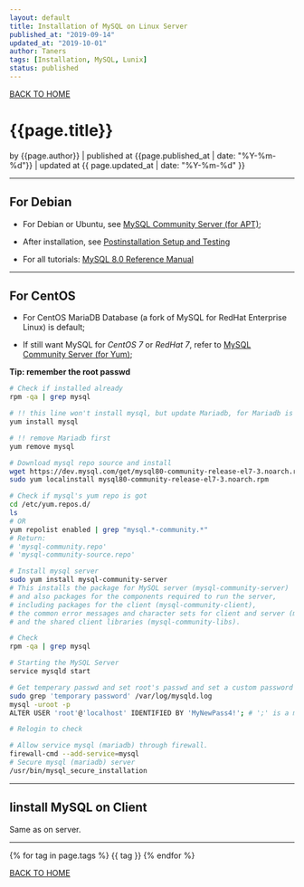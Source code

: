 ```yaml
---
layout: default
title: Installation of MySQL on Linux Server
published_at: "2019-09-14"
updated_at: "2019-10-01"
author: Taners
tags: [Installation, MySQL, Lunix]
status: published
---
```



[BACK TO HOME](https://tane-rs.github.io)

# {{page.title}}

by {{page.author}} |
published at {{page.published_at | date: "%Y-%m-%d"}} |
updated at {{ page.updated_at | date: "%Y-%m-%d" }}

---

## For Debian
- For Debian or Ubuntu, see [MySQL Community Server (for APT)](https://dev.mysql.com/doc/mysql-apt-repo-quick-guide/en/);

- After installation, see [Postinstallation Setup and Testing](https://dev.mysql.com/doc/refman/8.0/en/postinstallation.html)

- For all tutorials: [MySQL 8.0 Reference Manual](https://dev.mysql.com/doc/refman/8.0/en/)

---

## For CentOS
- For CentOS MariaDB Database (a fork of MySQL for RedHat Enterprise Linux) is default;

- If still want MySQL for _CentOS 7_ or _RedHat 7_, refer to [MySQL Community Server (for Yum)](https://dev.mysql.com/doc/mysql-repo-excerpt/8.0/en/linux-installation-yum-repo.html);

__Tip: remember the root passwd__

```bash
# Check if installed already
rpm -qa | grep mysql

# !! this line won't install mysql, but update Mariadb, for Mariadb is default for CentOS
yum install mysql

# !! remove Mariadb first
yum remove mysql

# Download mysql repo source and install
wget https://dev.mysql.com/get/mysql80-community-release-el7-3.noarch.rpm
sudo yum localinstall mysql80-community-release-el7-3.noarch.rpm

# Check if mysql's yum repo is got
cd /etc/yum.repos.d/
ls
# OR
yum repolist enabled | grep "mysql.*-community.*"
# Return:
# 'mysql-community.repo'
# 'mysql-community-source.repo'

# Install mysql server
sudo yum install mysql-community-server
# This installs the package for MySQL server (mysql-community-server) 
# and also packages for the components required to run the server, 
# including packages for the client (mysql-community-client), 
# the common error messages and character sets for client and server (mysql-community-common), 
# and the shared client libraries (mysql-community-libs). 

# Check
rpm -qa | grep mysql

# Starting the MySQL Server 
service mysqld start

# Get temperary passwd and set root's passwd and set a custom password for the superuser account
sudo grep 'temporary password' /var/log/mysqld.log
mysql -uroot -p
ALTER USER 'root'@'localhost' IDENTIFIED BY 'MyNewPass4!'; # ';' is a must!

# Relogin to check

# Allow service mysql (mariadb) through firewall.
firewall-cmd --add-service=mysql
# Secure mysql (mariadb) server
/usr/bin/mysql_secure_installation
```
---
## Iinstall MySQL on Client

Same as on server.

---
{% for tag in page.tags %}
  {{ tag }}
{% endfor %}

[BACK TO HOME](https://tane-rs.github.io)
